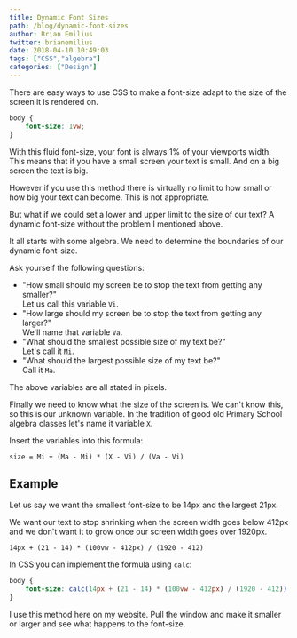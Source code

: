 ```yaml
---
title: Dynamic Font Sizes
path: /blog/dynamic-font-sizes
author: Brian Emilius
twitter: brianemilius
date: 2018-04-10 10:49:03
tags: ["CSS","algebra"]
categories: ["Design"]
---
```

There are easy ways to use CSS to make a font-size adapt to the size of the screen it is rendered on.

```CSS
body {
	font-size: 1vw;
}
```

With this fluid font-size, your font is always 1% of your viewports width. This means that if you have a small screen your text is small. And on a big screen the text is big.

However if you use this method there is virtually no limit to how small or how big your text can become. This is not appropriate.

But what if we could set a lower and upper limit to the size of our text? A dynamic font-size without the problem I mentioned above.

It all starts with some algebra. We need to determine the boundaries of our dynamic font-size.

Ask yourself the following questions:

* "How small should my screen be to stop the text from getting any smaller?"  
Let us call this variable `Vi`.
* "How large should my screen be to stop the text from getting any larger?"  
We'll name that variable `Va`.
* "What should the smallest possible size of my text be?"  
Let's call it `Mi`.
* "What should the largest possible size of my text be?"  
Call it `Ma`.

The above variables are all stated in pixels.

Finally we need to know what the size of the screen is. We can't know this, so this is our unknown variable. In the tradition of good old Primary School algebra classes let's name it variable `X`.

Insert the variables into this formula:

`size = Mi + (Ma - Mi) * (X - Vi) / (Va - Vi)`

## Example
Let us say we want the smallest font-size to be 14px and the largest 21px.

We want our text to stop shrinking when the screen width goes below 412px and we don't want it to grow once our screen width goes over 1920px.

`14px + (21 - 14) * (100vw - 412px) / (1920 - 412)`

In CSS you can implement the formula using `calc`:

```CSS
body {
	font-size: calc(14px + (21 - 14) * (100vw - 412px) / (1920 - 412));
}
```

I use this method here on my website. Pull the window and make it smaller or larger and see what happens to the font-size.
